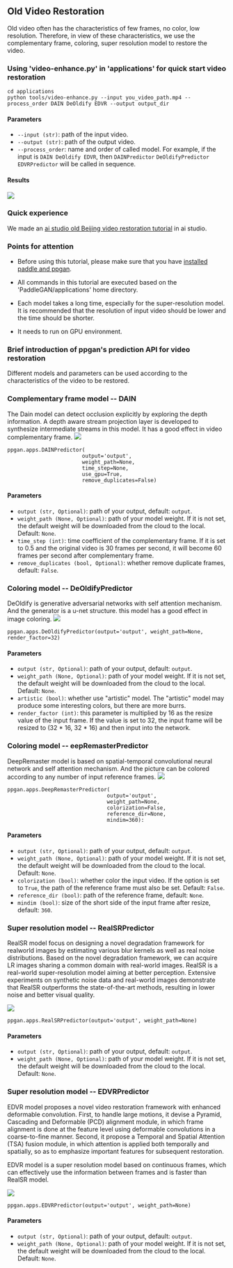 ## Old Video Restoration

Old video often has the characteristics of few frames, no color, low resolution. Therefore, in view of these characteristics, we use the complementary frame, coloring, super resolution model to restore the video.

### Using 'video-enhance.py' in 'applications' for quick start video restoration
```
cd applications
python tools/video-enhance.py --input you_video_path.mp4 --process_order DAIN DeOldify EDVR --output output_dir
```
#### Parameters

- `--input (str)`: path of the input video.
- `--output (str)`: path of the output video.
- `--process_order`: name and order of called model. For example, if the input is `DAIN DeOldify EDVR`, then `DAINPredictor` `DeOldifyPredictor` `EDVRPredictor` will be called in sequence.

#### Results
![](../../imgs/color_sr_peking.gif)


### Quick experience
We made an [ai studio old Beijing video restoration tutorial](https://aistudio.baidu.com/aistudio/projectdetail/1161285) in ai studio.

### Points for attention

* Before using this tutorial, please make sure that you have [installed paddle and ppgan](../install.md).

* All commands in this tutorial are executed based on the 'PaddleGAN/applications' home directory.

* Each model takes a long time, especially for the super-resolution model. It is recommended that the resolution of input video should be lower and the time should be shorter.

* It needs to run on GPU environment.

### Brief introduction of ppgan's prediction API for video restoration
Different models and parameters can be used according to the characteristics of the video to be restored.

### Complementary frame model -- DAIN
The Dain model can detect occlusion explicitly by exploring the depth information. A depth aware stream projection layer is developed to synthesize intermediate streams in this model. It has a good effect in video complementary frame.
![](../../imgs/dain_network.png)

```
ppgan.apps.DAINPredictor(
                        output='output',
                        weight_path=None,
                        time_step=None,
                        use_gpu=True,
                        remove_duplicates=False)
```
#### Parameters

- `output (str, Optional)`: path of your output, default: `output`.
- `weight_path (None, Optional)`: path of your model weight. If it is not set, the default weight will be downloaded from the cloud to the local. Default: `None`.
- `time_step (int)`: time coefficient of the complementary frame. If it is set to 0.5 and the original video is 30 frames per second, it will become 60 frames per second after complementary frame.
- `remove_duplicates (bool, Optional)`: whether remove duplicate frames, default: `False`.

### Coloring model -- DeOldifyPredictor
DeOldify is generative adversarial networks with self attention mechanism. And the generator is a u-net structure. this model has a good effect in image coloring.
![](../../imgs/deoldify_network.png)

```
ppgan.apps.DeOldifyPredictor(output='output', weight_path=None, render_factor=32)
```
#### Parameters

- `output (str, Optional)`: path of your output, default: `output`.
- `weight_path (None, Optional)`: path of your model weight. If it is not set, the default weight will be downloaded from the cloud to the local. Default: `None`.
- `artistic (bool)`: whether use "artistic" model. The "artistic" model may produce some interesting colors, but there are more burrs.
- `render_factor (int)`: this parameter is multiplied by 16 as the resize value of the input frame. If the value is set to 32, the input frame will be resized to (32 * 16, 32 * 16) and then input into the network.

### Coloring model -- eepRemasterPredictor
DeepRemaster model is based on spatial-temporal convolutional neural network and self attention mechanism. And the picture can be colored according to any number of input reference frames.
![](../../imgs/remaster_network.png)

```
ppgan.apps.DeepRemasterPredictor(
                                output='output',
                                weight_path=None,
                                colorization=False,
                                reference_dir=None,
                                mindim=360):
```
#### Parameters

- `output (str, Optional)`: path of your output, default: `output`.
- `weight_path (None, Optional)`: path of your model weight. If it is not set, the default weight will be downloaded from the cloud to the local. Default: `None`.
- `colorization (bool)`: whether color the input video. If the option is set to `True`, the path of the reference frame must also be set. Default: `False`.
- `reference_dir (bool)`: path of the reference frame, default: `None`.
- `mindim (bool)`: size of the short side of the input frame after resize, default: `360`.

### Super resolution model -- RealSRPredictor
RealSR model focus on designing a novel degradation framework for realworld images by estimating various blur kernels as well as real noise distributions. Based on the novel degradation framework, we can acquire LR images sharing a common domain with real-world images. RealSR is a real-world super-resolution model aiming at better perception. Extensive experiments on synthetic noise data and real-world images demonstrate that RealSR outperforms the state-of-the-art methods, resulting in lower noise and better visual quality.

![](../../imgs/realsr_network.png)

```
ppgan.apps.RealSRPredictor(output='output', weight_path=None)
```
#### Parameters

- `output (str, Optional)`: path of your output, default: `output`.
- `weight_path (None, Optional)`: path of your model weight. If it is not set, the default weight will be downloaded from the cloud to the local. Default: `None`.

### Super resolution model -- EDVRPredictor
EDVR model proposes a novel video restoration framework with enhanced deformable convolution. First, to handle large motions, it devise a Pyramid, Cascading and Deformable (PCD) alignment module, in which frame alignment is done at the feature level using deformable convolutions in a coarse-to-fine manner. Second, it propose a Temporal and Spatial Attention (TSA) fusion module, in which attention is applied both temporally and spatially, so as to emphasize important features for subsequent restoration.

EDVR model is a super resolution model based on continuous frames, which can effectively use the information between frames and is faster than RealSR model.

![](../../imgs/edvr_network.png)

```
ppgan.apps.EDVRPredictor(output='output', weight_path=None)
```
#### Parameters

- `output (str, Optional)`: path of your output, default: `output`.
- `weight_path (None, Optional)`: path of your model weight. If it is not set, the default weight will be downloaded from the cloud to the local. Default: `None`.
